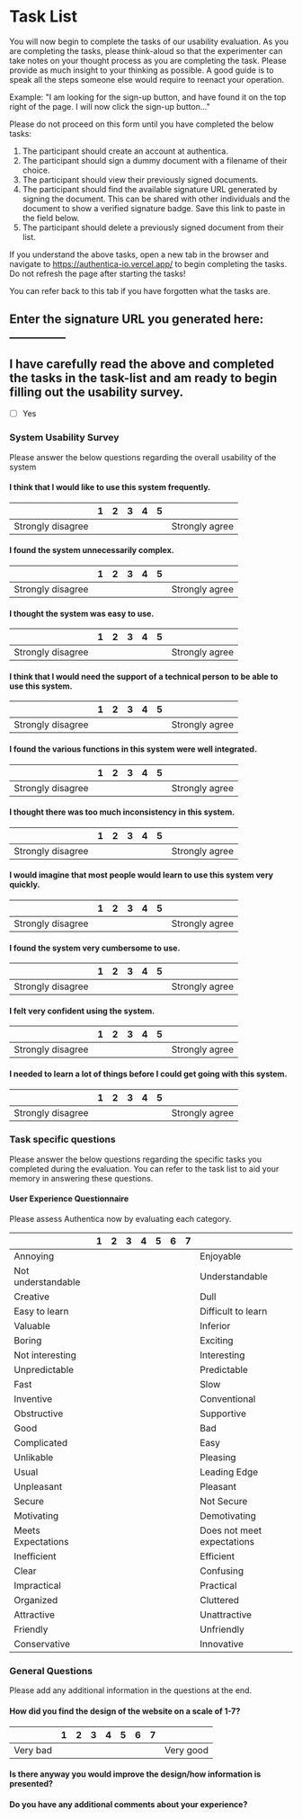 # Task List

You will now begin to complete the tasks of our usability evaluation. As you are completing the tasks, please think-aloud so that the experimenter can take notes on your thought process as you are completing the task. Please provide as much insight to your thinking as possible. A good guide is to speak all the steps someone else would require to reenact your operation.

Example: "I am looking for the sign-up button, and have found it on the top right of the page. I will now click the sign-up button..."

Please do not proceed on this form until you have completed the below tasks:

1. The participant should create an account at authentica.
2. The participant should sign a dummy document with a filename of their choice.
3. The participant should view their previously signed documents.
4. The participant should find the available signature URL generated by signing the document. This can be shared with other individuals and the document to show a verified signature badge. Save this link to paste in the field below.
5. The participant should delete a previously signed document from their list.

If you understand the above tasks, open a new tab in the browser and navigate to <https://authentica-io.vercel.app/> to begin completing the tasks. Do not refresh the page after starting the tasks!

You can refer back to this tab if you have forgotten what the tasks are.

## Enter the signature URL you generated here: __________

## I have carefully read the above and completed the tasks in the task-list and am ready to begin filling out the usability survey.

- [ ] Yes

### System Usability Survey

Please answer the below questions regarding the overall usability of the system

#### I think that I would like to use this system frequently.

|                   | 1 | 2 | 3 | 4 | 5 |                |
|-------------------|---|---|---|---|---|----------------|
| Strongly disagree |   |   |   |   |   | Strongly agree |

#### I found the system unnecessarily complex.

|                   | 1 | 2 | 3 | 4 | 5 |                |
|-------------------|---|---|---|---|---|----------------|
| Strongly disagree |   |   |   |   |   | Strongly agree |

#### I thought the system was easy to use.

|                   | 1 | 2 | 3 | 4 | 5 |                |
|-------------------|---|---|---|---|---|----------------|
| Strongly disagree |   |   |   |   |   | Strongly agree |

#### I think that I would need the support of a technical person to be able to use this system.

|                   | 1 | 2 | 3 | 4 | 5 |                |
|-------------------|---|---|---|---|---|----------------|
| Strongly disagree |   |   |   |   |   | Strongly agree |

#### I found the various functions in this system were well integrated.

|                   | 1 | 2 | 3 | 4 | 5 |                |
|-------------------|---|---|---|---|---|----------------|
| Strongly disagree |   |   |   |   |   | Strongly agree |

#### I thought there was too much inconsistency in this system.

|                   | 1 | 2 | 3 | 4 | 5 |                |
|-------------------|---|---|---|---|---|----------------|
| Strongly disagree |   |   |   |   |   | Strongly agree |

#### I would imagine that most people would learn to use this system very quickly.

|                   | 1 | 2 | 3 | 4 | 5 |                |
|-------------------|---|---|---|---|---|----------------|
| Strongly disagree |   |   |   |   |   | Strongly agree |

#### I found the system very cumbersome to use.

|                   | 1 | 2 | 3 | 4 | 5 |                |
|-------------------|---|---|---|---|---|----------------|
| Strongly disagree |   |   |   |   |   | Strongly agree |

#### I felt very confident using the system.

|                   | 1 | 2 | 3 | 4 | 5 |                |
|-------------------|---|---|---|---|---|----------------|
| Strongly disagree |   |   |   |   |   | Strongly agree |

#### I needed to learn a lot of things before I could get going with this system.

|                   | 1 | 2 | 3 | 4 | 5 |                |
|-------------------|---|---|---|---|---|----------------|
| Strongly disagree |   |   |   |   |   | Strongly agree |

### Task specific questions

Please answer the below questions regarding the specific tasks you completed during the evaluation. You can refer to the task list to aid your memory in answering these questions.

#### User Experience Questionnaire

Please assess Authentica now by evaluating each category.

|                        | 1 | 2 | 3 | 4 | 5 | 6 | 7 |                        |
|------------------------|---|---|---|---|---|---|---|------------------------|
| Annoying | | | | | | | | Enjoyable |
| Not understandable | | | | | | | | Understandable |
| Creative | | | | | | | | Dull |
| Easy to learn | | | | | | | | Difficult to learn |
| Valuable | | | | | | | | Inferior |
| Boring | | | | | | | | Exciting |
| Not interesting | | | | | | | | Interesting |
| Unpredictable | | | | | | | | Predictable |
| Fast | | | | | | | | Slow |
| Inventive | | | | | | | | Conventional |
| Obstructive | | | | | | | | Supportive |
| Good | | | | | | | | Bad |
| Complicated | | | | | | | | Easy |
| Unlikable | | | | | | | | Pleasing |
| Usual | | | | | | | | Leading Edge |
| Unpleasant | | | | | | | | Pleasant |
| Secure | | | | | | | | Not Secure |
| Motivating | | | | | | | | Demotivating |
| Meets Expectations | | | | | | | | Does not meet expectations |
| Inefficient | | | | | | | | Efficient |
| Clear | | | | | | | | Confusing |
| Impractical | | | | | | | | Practical |
| Organized | | | | | | | | Cluttered |
| Attractive | | | | | | | | Unattractive |
| Friendly | | | | | | | | Unfriendly |
| Conservative | | | | | | | | Innovative |

### General Questions

Please add any additional information in the questions at the end.

#### How did you find the design of the website on a scale of 1-7?

|          | 1 | 2 | 3 | 4 | 5 | 6 | 7 |           |
|----------|---|---|---|---|---|---|---|-----------|
| Very bad |   |   |   |   |   |   |   | Very good |

#### Is there anyway you would improve the design/how information is presented?

#### Do you have any additional comments about your experience?

